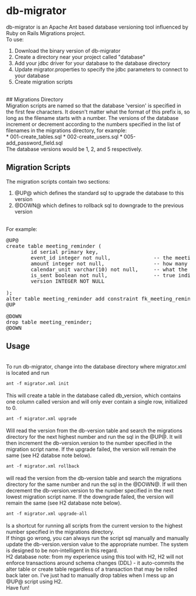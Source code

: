 # db-migrator

db-migrator is an Apache Ant based database versioning tool influenced by Ruby on Rails Migrations project.
<br/>
To use:
<br/>
1. Download the binary version of db-migrator
2. Create a directory near your project called "database"
3. Add your jdbc driver for your database to the database directory
4. Update migrator.properties to specify the jdbc parameters to connect to your database
5. Create migration scripts
<br/>
## Migrations Directory
<br/>
Migration scripts are named so that the database 'version' is specified in the first few characters.  It doesn't matter what the format of this prefix is, so long as the filename starts with a number.  The versions of the database increment or decrement according to the numbers specified in the list of filenames in the migrations directory, for example:
<br/>
* 001-create_tables.sql
* 002-create_users.sql
* 005-add_password_field.sql
<br/>
The database versions would be 1, 2, and 5 respectively.

## Migration Scripts

The migration scripts contain two sections: 
<br/>
1. @UP@ which defines the standard sql to upgrade the database to this version
2. @DOWN@ which defines to rollback sql to downgrade to the previous version
<br/>
For example:

<pre>
@UP@
create table meeting_reminder (
        id serial primary key,
        event_id integer not null,              -- the meeting this reminder is for
        amount integer not null,                -- how many days/hours/weeks before to remind
        calendar_unit varchar(10) not null,     -- what the amount is: days/weeks/hours
        is_sent boolean not null,               -- true indicates this reminder has been sent
        version INTEGER NOT NULL                                 

);
alter table meeting_reminder add constraint fk_meeting_reminder_event foreign key (event_id) references event (id);
@UP

@DOWN
drop table meeting_reminder;
@DOWN
</pre>
## Usage
<br/>
To run db-migrator, change into the database directory where migrator.xml is located and run
<br/>
<code>
ant -f migrator.xml init  
</code>
<br/>
This will create a table in the database called db_version, which contains one column called version and will only ever contain a single row, initialized to 0.
<br/>
<code>
ant -f migrator.xml upgrade
</code>
<br/>
Will read the version from the db-version table and search the migrations directory for the next highest number and run the sql in the @UP@.  It will then increment the db-version.version to the number specified in the migration script name.  If the upgrade failed, the version will remain the same (see H2 databse note below).
<br/>
<code>
ant -f migrator.xml rollback
</code>
<br/>
will read the version from the db-version table and search the migrations directory for the same number and run the sql in the @DOWN@.  If will then decrement the db-version.version to the number specified in the next lowest migration script name.  If the downgrade failed, the version will remain the same (see H2 database note below).
<br/>
<code>
ant -f migrator.xml upgrade-all
</code>
<br/>
Is a shortcut for running all scripts from the current version to the highest number specified in the migrations directory.
<br/>
If things go wrong, you can always run the script sql manually and manually update the db-version.version value to the appropriate number.  The system is designed to be non-intelligent in this regard.
<br/>
H2 database note:  from my experience using this tool with H2, H2 will not enforce transactions around schema changes (DDL) - it auto-commits the alter table or create table regardless of a transaction that may be rolled back later on.  I've just had to manually drop tables when I mess up an @UP@ script using H2.
<br/>
Have fun!